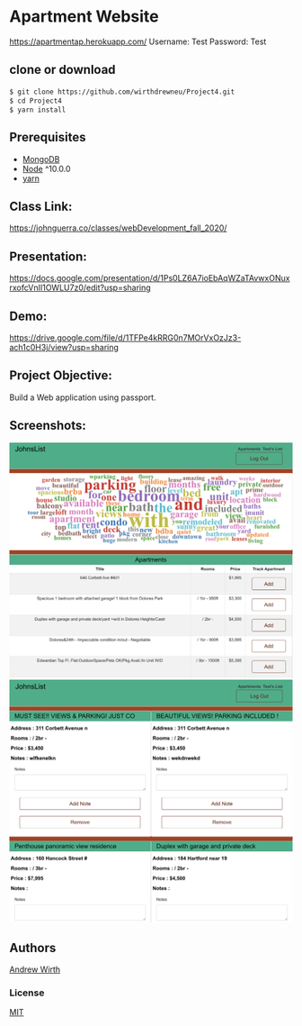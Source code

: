 
# Apartment Website
https://apartmentap.herokuapp.com/
Username: Test
Password: Test

## clone or download
```terminal
$ git clone https://github.com/wirthdrewneu/Project4.git
$ cd Project4 
$ yarn install
```

## Prerequisites
- [MongoDB](https://gist.github.com/nrollr/9f523ae17ecdbb50311980503409aeb3)
- [Node](https://nodejs.org/en/download/) ^10.0.0
- [yarn](https://nodejs.org/en/download/package-manager/)

## Class Link:
https://johnguerra.co/classes/webDevelopment_fall_2020/

## Presentation:
https://docs.google.com/presentation/d/1Ps0LZ6A7ioEbAqWZaTAvwxONuxrxofcVnII1OWLU7z0/edit?usp=sharing
## Demo:
https://drive.google.com/file/d/1TFPe4kRRG0n7MOrVxOzJz3-ach1c0H3j/view?usp=sharing

## Project Objective:
Build a Web application using passport.
## Screenshots:
![](/S1.png)
![](/S2.png)

## Authors
[Andrew Wirth](https://github.com/wirthdrewneu) 

### License
[MIT]()

